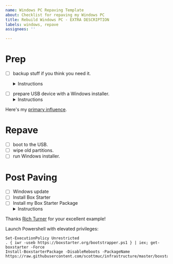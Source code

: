 ```yaml
---
name: Windows PC Repaving Template
about: Checklist for repaving my Windows PC
title: Rebuild Windows PC - EXTRA DESCRIPTION
labels: windows, repave
assignees: ''

---
```

# Prep

- [ ] backup stuff if you think you need it. <details>
  <summary>Instructions</summary>

  * Desktop
  * Downloads
  * Documents
</details>

- [ ] prepare USB device with a Windows installer. <details>
  <summary>Instructions</summary>
  
Here's my [primary influence][primary-influence].

[primary-influence]: http://forum.notebookreview.com/threads/guide-clean-install-windows-10-after-m-2-nvme-ssd-upgrade.787420/
</details>

# Repave

- [ ] boot to the USB.
- [ ] wipe old partitions.
- [ ] run Windows installer.

# Post Paving

- [ ] Windows update
- [ ] Install Box Starter
- [ ] Install my Box Starter Package <details>
  <summary>Instructions</summary>
  
Thanks [Rich Turner][rich-turner-boxstarter] for your excellent example!

[rich-turner-boxstarter]: https://gist.github.com/bitcrazed/c788f9dcf1d630340a19

Launch Powershell with elevated privileges:

```
Set-ExecutionPolicy Unrestricted
. { iwr -useb https://boxstarter.org/bootstrapper.ps1 } | iex; get-boxstarter -Force
Install-BoxstarterPackage -DisableReboots -PackageName https://raw.githubusercontent.com/scottmuc/infrastructure/master/boxstarter.txt
```
</details>


<!--- 
From: https://gist.github.com/pierrejoubert73/902cc94d79424356a8d20be2b382e1ab
<details>
  <summary>Instructions</summary>
  
  ## Heading
  1. A numbered
  2. list
     * With some
     * Sub bullets
</details>

-->